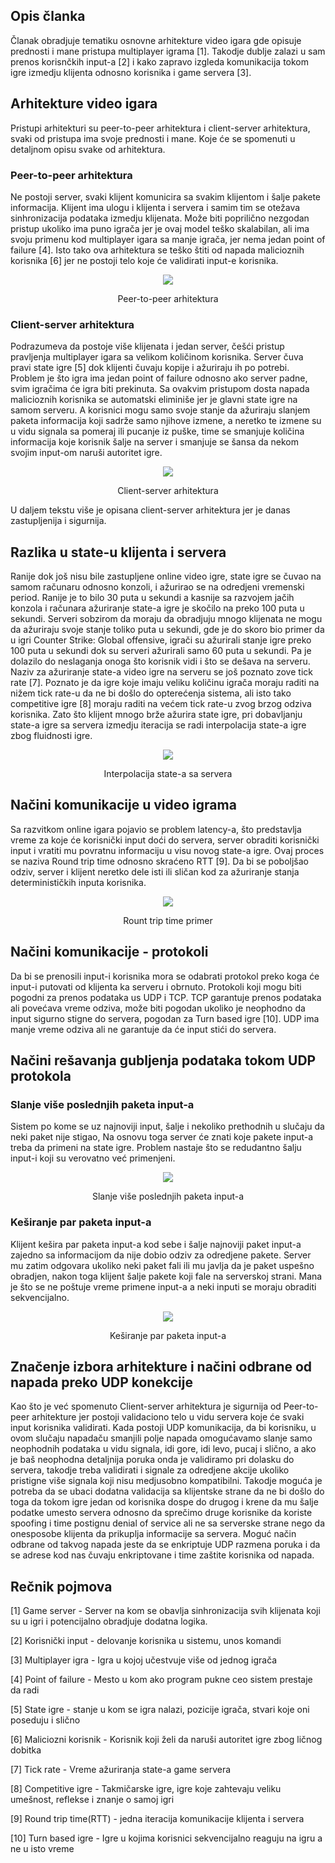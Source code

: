 ## Opis članka

  Članak obradjuje tematiku osnovne arhitekture video igara gde opisuje prednosti i mane pristupa multiplayer igrama [1]. Takodje dublje zalazi u sam prenos korisnčkih input-a [2] i kako zapravo izgleda komunikacija tokom igre izmedju klijenta odnosno korisnika i game servera [3].

## Arhitekture video igara

Pristupi arhitekturi su peer-to-peer arhitektura i client-server arhitektura, svaki od pristupa ima svoje prednosti i mane. Koje će se spomenuti u detaljnom opisu svake od arhitektura.

### Peer-to-peer arhitektura

  Ne postoji server, svaki klijent komunicira sa svakim klijentom i šalje pakete informacija. Klijent ima ulogu i klijenta i servera i samim tim se otežava sinhronizacija podataka izmedju klijenata. Može biti poprilično nezgodan pristup ukoliko ima puno igrača jer je ovaj model teško skalabilan, ali ima svoju primenu kod multiplayer igara sa manje igrača, jer nema jedan point of failure [4]. Isto tako ova arhitektura se teško štiti od napada malicioznih korisnika [6] jer ne postoji telo koje će validirati input-e korisnika.

<p align="center">
  <img src="https://github.com/JanosevicRa177/Game-security-research/blob/main/literatura/Naucni%20clanci/Online%20igre/Real-time%20Multiplayer%20Software%20Architecture/Slike/Peer-to-peer%20arhitektura.png" />
</p>

<p align="center">
  Peer-to-peer arhitektura
</p>

### Client-server arhitektura

  Podrazumeva da postoje više klijenata i jedan server, češći pristup pravljenja multiplayer igara sa velikom količinom korisnika. Server čuva pravi state igre [5] dok klijenti čuvaju kopije i ažuriraju ih po potrebi. Problem je što igra ima jedan point of failure odnosno ako server padne, svim igračima će igra biti prekinuta. Sa ovakvim pristupom dosta napada malicioznih korisnika se automatski eliminiše jer je glavni state igre na samom serveru. A korisnici mogu samo svoje stanje da ažuriraju slanjem paketa informacija koji sadrže samo njihove izmene, a neretko te izmene su u vidu signala sa pomeraj ili pucanje iz puške, time se smanjuje količina informacija koje korisnik šalje na server i smanjuje se šansa da nekom svojim input-om naruši autoritet igre.

<p align="center">
  <img src="https://github.com/JanosevicRa177/Game-security-research/blob/main/literatura/Naucni%20clanci/Online%20igre/Real-time%20Multiplayer%20Software%20Architecture/Slike/Client-server%20arhitektura.png" />
</p>
<p align="center">
  Client-server arhitektura
</p>


U daljem tekstu više je opisana client-server arhitektura jer je danas zastupljenija i sigurnija.

## Razlika u state-u klijenta i servera

  Ranije dok još nisu bile zastupljene online video igre, state igre se čuvao na samom računaru odnosno konzoli, i ažurirao se na odredjeni vremenski period. Ranije je to bilo 30 puta u sekundi a kasnije sa razvojem jačih konzola i računara ažuriranje state-a igre je skočilo na preko 100 puta u sekundi. Serveri sobzirom da moraju da obradjuju mnogo klijenata ne mogu da ažuriraju svoje stanje toliko puta u sekundi, gde je do skoro bio primer da u igri Counter Strike: Global offensive, igrači su ažurirali stanje igre preko 100 puta u sekundi dok su serveri ažurirali samo 60 puta u sekundi. Pa je dolazilo do neslaganja onoga što korisnik vidi i što se dešava na serveru. Naziv za ažuriranje state-a video igre na serveru se još poznato zove tick rate [7]. Poznato je da igre koje imaju veliku količinu igrača moraju raditi na nižem tick rate-u da ne bi došlo do opterećenja sistema, ali isto tako competitive igre [8] moraju raditi na većem tick rate-u zvog brzog odziva korisnika. Zato što klijent mnogo brže ažurira state igre, pri dobavljanju state-a igre sa servera izmedju iteracija se radi interpolacija state-a igre zbog fluidnosti igre.

<p align="center">
  <img src="https://github.com/JanosevicRa177/Game-security-research/blob/main/literatura/Naucni%20clanci/Online%20igre/Real-time%20Multiplayer%20Software%20Architecture/Slike/Interpolacija%20state-a%20sa%20servera.png" />
</p>
<p align="center">
  Interpolacija state-a sa servera
</p>

## Načini komunikacije u video igrama

  Sa razvitkom online igara pojavio se problem latency-a, što predstavlja vreme za koje će korisnički input doći do servera, server obraditi korisnički input i vratiti mu povratnu informaciju u visu novog state-a igre. Ovaj proces se naziva Round trip time odnosno skraćeno RTT [9]. Da bi se poboljšao odziv, server i klijent neretko dele isti ili sličan kod za ažuriranje stanja determinističkih inputa korisnika.

<p align="center">
  <img src="https://github.com/JanosevicRa177/Game-security-research/blob/main/literatura/Naucni%20clanci/Online%20igre/Real-time%20Multiplayer%20Software%20Architecture/Slike/Rount%20trip%20time%20primer.png" />
</p>
<p align="center">
  Rount trip time primer
</p>

## Načini komunikacije - protokoli

  Da bi se prenosili input-i korisnika mora se odabrati protokol preko koga će input-i putovati od klijenta ka serveru i obrnuto. Protokoli koji mogu biti pogodni za prenos podataka us UDP i TCP. TCP garantuje prenos podataka ali povećava vreme odziva, može biti pogodan ukoliko je neophodno da input sigurno stigne do servera, pogodan za Turn based igre [10]. UDP ima manje vreme odziva ali ne garantuje da će input stići do servera. 

## Načini rešavanja gubljenja podataka tokom UDP protokola

### Slanje više poslednjih paketa input-a

  Sistem po kome se uz najnoviji input, šalje i nekoliko prethodnih u slučaju da neki paket nije stigao, Na osnovu toga server će znati koje pakete input-a treba da primeni na state igre. Problem nastaje što se redudantno šalju input-i koji su verovatno već primenjeni.

<p align="center">
  <img src="https://github.com/JanosevicRa177/Game-security-research/blob/main/literatura/Naucni%20clanci/Online%20igre/Real-time%20Multiplayer%20Software%20Architecture/Slike/Slanje%20više%20poslednjih%20paketa%20inputpng.png" />
</p>
<p align="center">
  Slanje više poslednjih paketa input-a
</p>

### Keširanje par paketa input-a

  Klijent kešira par paketa input-a kod sebe i šalje najnoviji paket input-a zajedno sa informacijom da nije dobio odziv za odredjene pakete. Server mu zatim odgovara ukoliko neki paket fali ili mu javlja da je paket uspešno obradjen, nakon toga klijent šalje pakete koji fale na serverskoj strani. Mana je što se ne poštuje vreme primene input-a a neki inputi se moraju obraditi sekvencijalno.

<p align="center">
  <img src="https://github.com/JanosevicRa177/Game-security-research/blob/main/literatura/Naucni%20clanci/Online%20igre/Real-time%20Multiplayer%20Software%20Architecture/Slike/Keširanje%20par%20paketa%20input.png" />
</p>
<p align="center">
  Keširanje par paketa input-a
</p>

## Značenje izbora arhitekture i načini odbrane od napada preko UDP konekcije

  Kao što je već spomenuto Client-server arhitektura je sigurnija od Peer-to-peer arhitekture jer postoji validaciono telo u vidu servera koje će svaki input korisnika validirati. Kada postoji UDP komunikacija, da bi korisniku, u ovom slučaju napadaču smanjili polje napada omogućavamo slanje samo neophodnih podataka u vidu signala, idi gore, idi levo, pucaj i slično, a ako je baš neophodna detaljnija poruka onda je validiramo pri dolasku do servera, takodje treba validirati i signale za odredjene akcije ukoliko pristigne više signala koji nisu medjusobno kompatibilni. Takodje moguća je potreba da se ubaci dodatna validacija sa klijentske strane da ne bi došlo do toga da tokom igre jedan od korisnika dospe do drugog i krene da mu šalje podatke umesto servera odnosno da sprečimo druge korisnike da koriste spoofing i time postignu denial of service ali ne sa serverske strane nego da onesposobe klijenta da prikuplja informacije sa servera. Moguć način odbrane od takvog napada jeste da se enkriptuje UDP razmena poruka i da se adrese kod nas čuvaju enkriptovane i time zaštite korisnika od napada.
  

## Rečnik pojmova

[1] Game server - Server na kom se obavlja sinhronizacija svih klijenata koji su u igri i potencijalno obradjuje dodatna logika.

[2] Korisnički input - delovanje korisnika u sistemu, unos komandi

[3] Multiplayer igra - Igra u kojoj učestvuje više od jednog igrača

[4] Point of failure - Mesto u kom ako program pukne ceo sistem prestaje da radi

[5] State igre - stanje u kom se igra nalazi, pozicije igrača, stvari koje oni poseduju i slično

[6] Maliciozni korisnik - Korisnik koji želi da naruši autoritet igre zbog ličnog dobitka

[7] Tick rate - Vreme ažuriranja state-a game servera

[8] Competitive igre - Takmičarske igre, igre koje zahtevaju veliku umešnost, reflekse i znanje o samoj igri

[9] Round trip time(RTT) - jedna iteracija komunikacije klijenta i servera

[10] Turn based igre - Igre u kojima korisnici sekvencijalno reaguju na igru a ne u isto vreme

